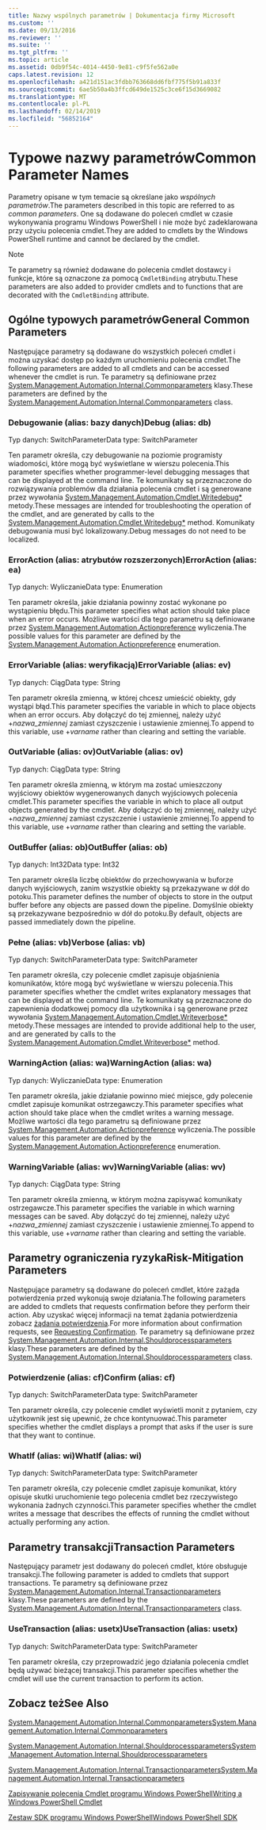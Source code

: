```yaml
---
title: Nazwy wspólnych parametrów | Dokumentacja firmy Microsoft
ms.custom: ''
ms.date: 09/13/2016
ms.reviewer: ''
ms.suite: ''
ms.tgt_pltfrm: ''
ms.topic: article
ms.assetid: 0db9f54c-4014-4450-9e81-c9f5fe562a0e
caps.latest.revision: 12
ms.openlocfilehash: a421d151ac3fdbb763668dd6fbf775f5b91a833f
ms.sourcegitcommit: 6ae5b50a4b3ffcd649de1525c3ce6f15d3669082
ms.translationtype: MT
ms.contentlocale: pl-PL
ms.lasthandoff: 02/14/2019
ms.locfileid: "56852164"
---
```

# <a name="common-parameter-names"></a><span data-ttu-id="b91a8-102">Typowe nazwy parametrów</span><span class="sxs-lookup"><span data-stu-id="b91a8-102">Common Parameter Names</span></span>

<span data-ttu-id="b91a8-103">Parametry opisane w tym temacie są określane jako *wspólnych parametrów*.</span><span class="sxs-lookup"><span data-stu-id="b91a8-103">The parameters described in this topic are referred to as *common parameters*.</span></span> <span data-ttu-id="b91a8-104">One są dodawane do poleceń cmdlet w czasie wykonywania programu Windows PowerShell i nie może być zadeklarowana przy użyciu polecenia cmdlet.</span><span class="sxs-lookup"><span data-stu-id="b91a8-104">They are added to cmdlets by the Windows PowerShell runtime and cannot be declared by the cmdlet.</span></span>

> [!NOTE]
> <span data-ttu-id="b91a8-105">Te parametry są również dodawane do polecenia cmdlet dostawcy i funkcje, które są oznaczone za pomocą `CmdletBinding` atrybutu.</span><span class="sxs-lookup"><span data-stu-id="b91a8-105">These parameters are also added to provider cmdlets and to functions that are decorated with the `CmdletBinding` attribute.</span></span>

## <a name="general-common-parameters"></a><span data-ttu-id="b91a8-106">Ogólne typowych parametrów</span><span class="sxs-lookup"><span data-stu-id="b91a8-106">General Common Parameters</span></span>

<span data-ttu-id="b91a8-107">Następujące parametry są dodawane do wszystkich poleceń cmdlet i można uzyskać dostęp po każdym uruchomieniu polecenia cmdlet.</span><span class="sxs-lookup"><span data-stu-id="b91a8-107">The following parameters are added to all cmdlets and can be accessed whenever the cmdlet is run.</span></span> <span data-ttu-id="b91a8-108">Te parametry są definiowane przez [System.Management.Automation.Internal.Commonparameters](/dotnet/api/System.Management.Automation.Internal.CommonParameters) klasy.</span><span class="sxs-lookup"><span data-stu-id="b91a8-108">These parameters are defined by the [System.Management.Automation.Internal.Commonparameters](/dotnet/api/System.Management.Automation.Internal.CommonParameters) class.</span></span>

### <a name="debug-alias-db"></a><span data-ttu-id="b91a8-109">Debugowanie (alias: bazy danych)</span><span class="sxs-lookup"><span data-stu-id="b91a8-109">Debug (alias: db)</span></span>

<span data-ttu-id="b91a8-110">Typ danych: SwitchParameter</span><span class="sxs-lookup"><span data-stu-id="b91a8-110">Data type: SwitchParameter</span></span>

<span data-ttu-id="b91a8-111">Ten parametr określa, czy debugowanie na poziomie programisty wiadomości, które mogą być wyświetlane w wierszu polecenia.</span><span class="sxs-lookup"><span data-stu-id="b91a8-111">This parameter specifies whether programmer-level debugging messages that can be displayed at the command line.</span></span> <span data-ttu-id="b91a8-112">Te komunikaty są przeznaczone do rozwiązywania problemów dla działania polecenia cmdlet i są generowane przez wywołania [System.Management.Automation.Cmdlet.Writedebug\*](/dotnet/api/System.Management.Automation.Cmdlet.WriteDebug) metody.</span><span class="sxs-lookup"><span data-stu-id="b91a8-112">These messages are intended for troubleshooting the operation of the cmdlet, and are generated by calls to the [System.Management.Automation.Cmdlet.Writedebug\*](/dotnet/api/System.Management.Automation.Cmdlet.WriteDebug) method.</span></span> <span data-ttu-id="b91a8-113">Komunikaty debugowania musi być lokalizowany.</span><span class="sxs-lookup"><span data-stu-id="b91a8-113">Debug messages do not need to be localized.</span></span>

### <a name="erroraction-alias-ea"></a><span data-ttu-id="b91a8-114">ErrorAction (alias: atrybutów rozszerzonych)</span><span class="sxs-lookup"><span data-stu-id="b91a8-114">ErrorAction (alias: ea)</span></span>

<span data-ttu-id="b91a8-115">Typ danych: Wyliczanie</span><span class="sxs-lookup"><span data-stu-id="b91a8-115">Data type: Enumeration</span></span>

<span data-ttu-id="b91a8-116">Ten parametr określa, jakie działania powinny zostać wykonane po wystąpieniu błędu.</span><span class="sxs-lookup"><span data-stu-id="b91a8-116">This parameter specifies what action should take place when an error occurs.</span></span> <span data-ttu-id="b91a8-117">Możliwe wartości dla tego parametru są definiowane przez [System.Management.Automation.Actionpreference](/dotnet/api/System.Management.Automation.ActionPreference) wyliczenia.</span><span class="sxs-lookup"><span data-stu-id="b91a8-117">The possible values for this parameter are defined by the [System.Management.Automation.Actionpreference](/dotnet/api/System.Management.Automation.ActionPreference) enumeration.</span></span>

### <a name="errorvariable-alias-ev"></a><span data-ttu-id="b91a8-118">ErrorVariable (alias: weryfikacją)</span><span class="sxs-lookup"><span data-stu-id="b91a8-118">ErrorVariable (alias: ev)</span></span>

<span data-ttu-id="b91a8-119">Typ danych: Ciąg</span><span class="sxs-lookup"><span data-stu-id="b91a8-119">Data type: String</span></span>

<span data-ttu-id="b91a8-120">Ten parametr określa zmienną, w której chcesz umieścić obiekty, gdy wystąpi błąd.</span><span class="sxs-lookup"><span data-stu-id="b91a8-120">This parameter specifies the variable in which to place objects when an error occurs.</span></span> <span data-ttu-id="b91a8-121">Aby dołączyć do tej zmiennej, należy użyć +*nazwa_zmiennej* zamiast czyszczenie i ustawienie zmiennej.</span><span class="sxs-lookup"><span data-stu-id="b91a8-121">To append to this variable, use +*varname* rather than clearing and setting the variable.</span></span>

### <a name="outvariable-alias-ov"></a><span data-ttu-id="b91a8-122">OutVariable (alias: ov)</span><span class="sxs-lookup"><span data-stu-id="b91a8-122">OutVariable (alias: ov)</span></span>

<span data-ttu-id="b91a8-123">Typ danych: Ciąg</span><span class="sxs-lookup"><span data-stu-id="b91a8-123">Data type: String</span></span>

<span data-ttu-id="b91a8-124">Ten parametr określa zmienną, w którym ma zostać umieszczony wyjściowy obiektów wygenerowanych danych wyjściowych polecenia cmdlet.</span><span class="sxs-lookup"><span data-stu-id="b91a8-124">This parameter specifies the variable in which to place all output objects generated by the cmdlet.</span></span> <span data-ttu-id="b91a8-125">Aby dołączyć do tej zmiennej, należy użyć +*nazwa_zmiennej* zamiast czyszczenie i ustawienie zmiennej.</span><span class="sxs-lookup"><span data-stu-id="b91a8-125">To append to this variable, use +*varname* rather than clearing and setting the variable.</span></span>

### <a name="outbuffer-alias-ob"></a><span data-ttu-id="b91a8-126">OutBuffer (alias: ob)</span><span class="sxs-lookup"><span data-stu-id="b91a8-126">OutBuffer (alias: ob)</span></span>

<span data-ttu-id="b91a8-127">Typ danych: Int32</span><span class="sxs-lookup"><span data-stu-id="b91a8-127">Data type: Int32</span></span>

<span data-ttu-id="b91a8-128">Ten parametr określa liczbę obiektów do przechowywania w buforze danych wyjściowych, zanim wszystkie obiekty są przekazywane w dół do potoku.</span><span class="sxs-lookup"><span data-stu-id="b91a8-128">This parameter defines the number of objects to store in the output buffer before any objects are passed down the pipeline.</span></span> <span data-ttu-id="b91a8-129">Domyślnie obiekty są przekazywane bezpośrednio w dół do potoku.</span><span class="sxs-lookup"><span data-stu-id="b91a8-129">By default, objects are passed immediately down the pipeline.</span></span>

### <a name="verbose-alias-vb"></a><span data-ttu-id="b91a8-130">Pełne (alias: vb)</span><span class="sxs-lookup"><span data-stu-id="b91a8-130">Verbose (alias: vb)</span></span>

<span data-ttu-id="b91a8-131">Typ danych: SwitchParameter</span><span class="sxs-lookup"><span data-stu-id="b91a8-131">Data type: SwitchParameter</span></span>

<span data-ttu-id="b91a8-132">Ten parametr określa, czy polecenie cmdlet zapisuje objaśnienia komunikatów, które mogą być wyświetlane w wierszu polecenia.</span><span class="sxs-lookup"><span data-stu-id="b91a8-132">This parameter specifies whether the cmdlet writes explanatory messages that can be displayed at the command line.</span></span> <span data-ttu-id="b91a8-133">Te komunikaty są przeznaczone do zapewnienia dodatkowej pomocy dla użytkownika i są generowane przez wywołania [System.Management.Automation.Cmdlet.Writeverbose\*](/dotnet/api/System.Management.Automation.Cmdlet.WriteVerbose) metody.</span><span class="sxs-lookup"><span data-stu-id="b91a8-133">These messages are intended to provide additional help to the user, and are generated by calls to the [System.Management.Automation.Cmdlet.Writeverbose\*](/dotnet/api/System.Management.Automation.Cmdlet.WriteVerbose) method.</span></span>

### <a name="warningaction-alias-wa"></a><span data-ttu-id="b91a8-134">WarningAction (alias: wa)</span><span class="sxs-lookup"><span data-stu-id="b91a8-134">WarningAction (alias: wa)</span></span>

<span data-ttu-id="b91a8-135">Typ danych: Wyliczanie</span><span class="sxs-lookup"><span data-stu-id="b91a8-135">Data type: Enumeration</span></span>

<span data-ttu-id="b91a8-136">Ten parametr określa, jakie działanie powinno mieć miejsce, gdy polecenie cmdlet zapisuje komunikat ostrzegawczy.</span><span class="sxs-lookup"><span data-stu-id="b91a8-136">This parameter specifies what action should take place when the cmdlet writes a warning message.</span></span> <span data-ttu-id="b91a8-137">Możliwe wartości dla tego parametru są definiowane przez [System.Management.Automation.Actionpreference](/dotnet/api/System.Management.Automation.ActionPreference) wyliczenia.</span><span class="sxs-lookup"><span data-stu-id="b91a8-137">The possible values for this parameter are defined by the [System.Management.Automation.Actionpreference](/dotnet/api/System.Management.Automation.ActionPreference) enumeration.</span></span>

### <a name="warningvariable-alias-wv"></a><span data-ttu-id="b91a8-138">WarningVariable (alias: wv)</span><span class="sxs-lookup"><span data-stu-id="b91a8-138">WarningVariable (alias: wv)</span></span>

<span data-ttu-id="b91a8-139">Typ danych: Ciąg</span><span class="sxs-lookup"><span data-stu-id="b91a8-139">Data type: String</span></span>

<span data-ttu-id="b91a8-140">Ten parametr określa zmienną, w którym można zapisywać komunikaty ostrzegawcze.</span><span class="sxs-lookup"><span data-stu-id="b91a8-140">This parameter specifies the variable in which warning messages can be saved.</span></span> <span data-ttu-id="b91a8-141">Aby dołączyć do tej zmiennej, należy użyć +*nazwa_zmiennej* zamiast czyszczenie i ustawienie zmiennej.</span><span class="sxs-lookup"><span data-stu-id="b91a8-141">To append to this variable, use +*varname* rather than clearing and setting the variable.</span></span>

## <a name="risk-mitigation-parameters"></a><span data-ttu-id="b91a8-142">Parametry ograniczenia ryzyka</span><span class="sxs-lookup"><span data-stu-id="b91a8-142">Risk-Mitigation Parameters</span></span>

<span data-ttu-id="b91a8-143">Następujące parametry są dodawane do poleceń cmdlet, które zażąda potwierdzenia przed wykonują swoje działania.</span><span class="sxs-lookup"><span data-stu-id="b91a8-143">The following parameters are added to cmdlets that requests confirmation before they perform their action.</span></span> <span data-ttu-id="b91a8-144">Aby uzyskać więcej informacji na temat żądania potwierdzenia zobacz [żądania potwierdzenia](./requesting-confirmation-from-cmdlets.md).</span><span class="sxs-lookup"><span data-stu-id="b91a8-144">For more information about confirmation requests, see [Requesting Confirmation](./requesting-confirmation-from-cmdlets.md).</span></span> <span data-ttu-id="b91a8-145">Te parametry są definiowane przez [System.Management.Automation.Internal.Shouldprocessparameters](/dotnet/api/System.Management.Automation.Internal.ShouldProcessParameters) klasy.</span><span class="sxs-lookup"><span data-stu-id="b91a8-145">These parameters are defined by the [System.Management.Automation.Internal.Shouldprocessparameters](/dotnet/api/System.Management.Automation.Internal.ShouldProcessParameters) class.</span></span>

### <a name="confirm-alias-cf"></a><span data-ttu-id="b91a8-146">Potwierdzenie (alias: cf)</span><span class="sxs-lookup"><span data-stu-id="b91a8-146">Confirm (alias: cf)</span></span>

<span data-ttu-id="b91a8-147">Typ danych: SwitchParameter</span><span class="sxs-lookup"><span data-stu-id="b91a8-147">Data type: SwitchParameter</span></span>

<span data-ttu-id="b91a8-148">Ten parametr określa, czy polecenie cmdlet wyświetli monit z pytaniem, czy użytkownik jest się upewnić, że chce kontynuować.</span><span class="sxs-lookup"><span data-stu-id="b91a8-148">This parameter specifies whether the cmdlet displays a prompt that asks if the user is sure that they want to continue.</span></span>

### <a name="whatif-alias-wi"></a><span data-ttu-id="b91a8-149">WhatIf (alias: wi)</span><span class="sxs-lookup"><span data-stu-id="b91a8-149">WhatIf (alias: wi)</span></span>

<span data-ttu-id="b91a8-150">Typ danych: SwitchParameter</span><span class="sxs-lookup"><span data-stu-id="b91a8-150">Data type: SwitchParameter</span></span>

<span data-ttu-id="b91a8-151">Ten parametr określa, czy polecenie cmdlet zapisuje komunikat, który opisuje skutki uruchomienie tego polecenia cmdlet bez rzeczywistego wykonania żadnych czynności.</span><span class="sxs-lookup"><span data-stu-id="b91a8-151">This parameter specifies whether the cmdlet writes a message that describes the effects of running the cmdlet without actually performing any action.</span></span>

## <a name="transaction-parameters"></a><span data-ttu-id="b91a8-152">Parametry transakcji</span><span class="sxs-lookup"><span data-stu-id="b91a8-152">Transaction Parameters</span></span>

<span data-ttu-id="b91a8-153">Następujący parametr jest dodawany do poleceń cmdlet, które obsługuje transakcji.</span><span class="sxs-lookup"><span data-stu-id="b91a8-153">The following parameter is added to cmdlets that support transactions.</span></span> <span data-ttu-id="b91a8-154">Te parametry są definiowane przez [System.Management.Automation.Internal.Transactionparameters](/dotnet/api/System.Management.Automation.Internal.TransactionParameters) klasy.</span><span class="sxs-lookup"><span data-stu-id="b91a8-154">These parameters are defined by the [System.Management.Automation.Internal.Transactionparameters](/dotnet/api/System.Management.Automation.Internal.TransactionParameters) class.</span></span>

### <a name="usetransaction-alias-usetx"></a><span data-ttu-id="b91a8-155">UseTransaction (alias: usetx)</span><span class="sxs-lookup"><span data-stu-id="b91a8-155">UseTransaction (alias: usetx)</span></span>

<span data-ttu-id="b91a8-156">Typ danych: SwitchParameter</span><span class="sxs-lookup"><span data-stu-id="b91a8-156">Data type: SwitchParameter</span></span>

<span data-ttu-id="b91a8-157">Ten parametr określa, czy przeprowadzić jego działania polecenia cmdlet będą używać bieżącej transakcji.</span><span class="sxs-lookup"><span data-stu-id="b91a8-157">This parameter specifies whether the cmdlet will use the current transaction to perform its action.</span></span>

## <a name="see-also"></a><span data-ttu-id="b91a8-158">Zobacz też</span><span class="sxs-lookup"><span data-stu-id="b91a8-158">See Also</span></span>

[<span data-ttu-id="b91a8-159">System.Management.Automation.Internal.Commonparameters</span><span class="sxs-lookup"><span data-stu-id="b91a8-159">System.Management.Automation.Internal.Commonparameters</span></span>](/dotnet/api/System.Management.Automation.Internal.CommonParameters)

[<span data-ttu-id="b91a8-160">System.Management.Automation.Internal.Shouldprocessparameters</span><span class="sxs-lookup"><span data-stu-id="b91a8-160">System.Management.Automation.Internal.Shouldprocessparameters</span></span>](/dotnet/api/System.Management.Automation.Internal.ShouldProcessParameters)

[<span data-ttu-id="b91a8-161">System.Management.Automation.Internal.Transactionparameters</span><span class="sxs-lookup"><span data-stu-id="b91a8-161">System.Management.Automation.Internal.Transactionparameters</span></span>](/dotnet/api/System.Management.Automation.Internal.TransactionParameters)

[<span data-ttu-id="b91a8-162">Zapisywanie polecenia Cmdlet programu Windows PowerShell</span><span class="sxs-lookup"><span data-stu-id="b91a8-162">Writing a Windows PowerShell Cmdlet</span></span>](./writing-a-windows-powershell-cmdlet.md)

[<span data-ttu-id="b91a8-163">Zestaw SDK programu Windows PowerShell</span><span class="sxs-lookup"><span data-stu-id="b91a8-163">Windows PowerShell SDK</span></span>](../windows-powershell-reference.md)
